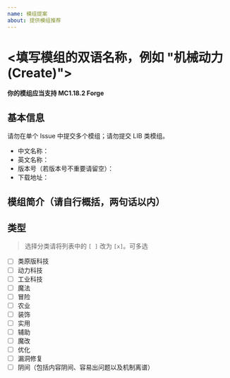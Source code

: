 ```yaml
---
name: 模组提案
about: 提供模组推荐
---
```


# \<填写模组的双语名称，例如 "机械动力 (Create)">

**你的模组应当支持 MC1.18.2 Forge**

## 基本信息

请勿在单个 Issue 中提交多个模组；请勿提交 LIB 类模组。

- 中文名称：
- 英文名称：
- 版本号（若版本号不重要请留空）：
- 下载地址：

## 模组简介（请自行概括，两句话以内）

## 类型

> 选择分类请将列表中的 `[ ]` 改为 `[x]`。可多选

- [ ] 类原版科技
- [ ] 动力科技
- [ ] 工业科技
- [ ] 魔法
- [ ] 冒险
- [ ] 农业
- [ ] 装饰
- [ ] 实用
- [ ] 辅助
- [ ] 魔改
- [ ] 优化
- [ ] 漏洞修复
- [ ] 阴间（包括内容阴间、容易出问题以及机制离谱）

